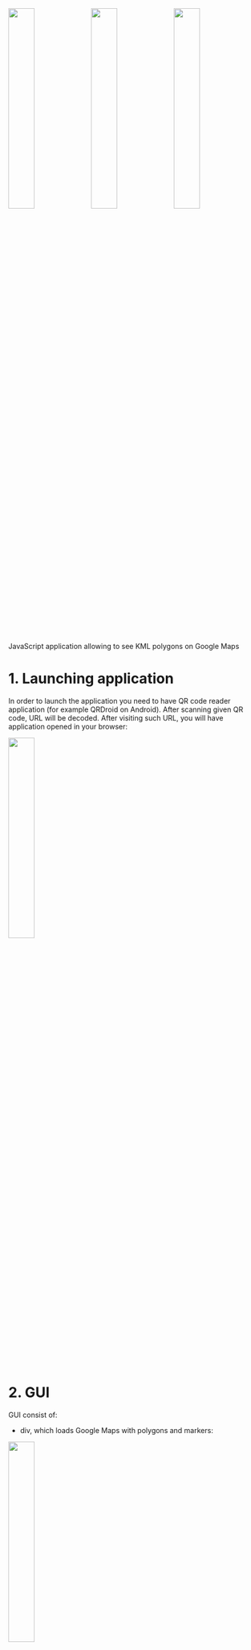 
<img src="./media/image01.jpg" width="32%"/>
<img src="./media/image02.png" width="32%"/> 
<img src="./media/image03.jpg" width="32%"/>

JavaScript application allowing to see KML polygons on Google Maps

# 1. Launching application

In order to launch the application you need to have QR code reader application (for example QRDroid on Android). After scanning given QR code, URL will be decoded. After visiting such URL, you will have application opened in your browser:

<img src="./media/image13.jpg" width="32%"/>

# 2. GUI

GUI consist of:
- div, which loads Google Maps with polygons and markers:

<img src="./media/image01.jpg" width="32%"/> 
  
- menu button, which opens menu:

<img src="./media/image02.png" width="32%"/> 

- plus / minus button, if your phone does not support multitouch for zooming in / out:

<img src="./media/image15.jpg" width="32%"/>

## 2.1 Menu

### 2.1.1 Map type

<img src="./media/image05.png" width="18%"/>

We can select **A** - satelite map or **B** - road map:

<img src="./media/image03.jpg" width="32%"/>
<img src="./media/image16.jpg" width="32%"/>

### 2.1.2 Map view

<img src="./media/image06.png" width="18%"/>

There are three available map views:
- **A** - territory view
- **B** - regions view
- **C** - region view

<img src="./media/image13.jpg" width="32%"/>
<img src="./media/image01.jpg" width="32%"/>
<img src="./media/image14.jpg" width="32%"/>

### 2.1.3 Information

<img src="./media/image07.jpg"/>

*Information* button displays descriptions and types, distinguished by colors. The table on menu looks different for territory view:

<img src="./media/image12.png" width="32%"/>

and different for regions view:

<img src="./media/image04.png" width="32%"/>

### 2.1.4 Searching address

<img src="./media/image08.jpg"/>

If we don't konw where on map there is some address we can use this function. Searched address should be written in the field visible below:

<img src="./media/image17.png" width="32%"/>

If searched address is found, menu will be closed and we will see marker together with a box as it is shown below:

<img src="./media/image18.jpg" width="32%"/>

### 2.1.5 Fetching address

<img src="./media/image09.jpg"/>

This functionality may become useful if we visited some place within selected territory, but we don't remember the exact address. We enable fetching addresses pressing the grey button, shown below:

<img src="./media/image19.jpg"/>

<img src="./media/image21.png" width="32%"/>

After pressing the button menu will be closed. Now when we touch any place on the map, we will get information about it:

<img src="./media/image23.jpg" width="32%"/>

If we want to disable fetching addresses we need to go back to the menu > fetching addresses and press the button:

<img src="./media/image20.png"/>

<img src="./media/image22.png" width="32%"/>

### 2.1.6 Settings

<img src="./media/image10.jpg"/>

<img src="./media/image24.png" width="32%"/>

There are three settings:
- show / hide address markers:

<img src="./media/image25.jpg" width="24%"/>

- show / hide regions numbers:

<img src="./media/image26.jpg" width="24%"/>

- change language: polish / english
